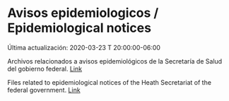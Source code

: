 # Avisos epidemiologicos / Epidemiological notices

Última actualización: 2020-03-23 T 20:00:00-06:00 

Archivos relacionados a avisos epidemiológicos de la Secretaría de Salud del gobierno federal. [Link](https://www.gob.mx/salud/documentos/aviso-epidemiologico-casos-de-infeccion-respiratoria-asociados-a-nuevo-coronavirus-2019-ncov)

Files related to epidemiological notices of the Heath Secretariat of the federal government.  [Link](https://www.gob.mx/salud/documentos/aviso-epidemiologico-casos-de-infeccion-respiratoria-asociados-a-nuevo-coronavirus-2019-ncov)


